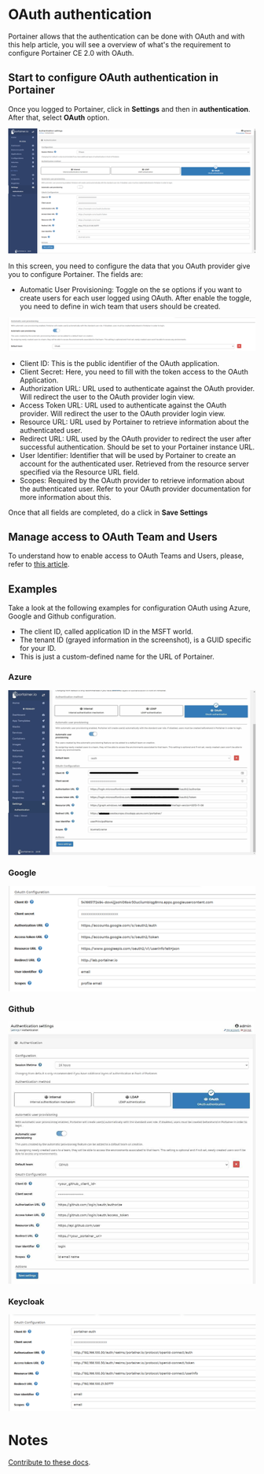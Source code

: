 # OAuth authentication

Portainer allows that the authentication can be done with OAuth and with this help article, you will see a overview of what's the requirement to configure Portainer CE 2.0 with OAuth. 

## Start to configure OAuth authentication in Portainer

Once you logged to Portainer, click in <b>Settings</b> and then in <b>authentication</b>. After that, select <b>OAuth</b> option.

![oauth](assets/oauth_1.png)

In this screen, you need to configure the data that you OAuth provider give you to configure Portainer. The fields are:

* Automatic User Provisioning: Toggle on the                       se options if you want to create users for each user logged using OAuth. After enable the toggle, you need to define in wich team that users should be created. 

![oauth](assets/oauth_2.png)

* Client ID: This is the public identifier of the OAuth application.
* Client Secret: Here, you need to fill with the token access to the OAuth Application.
* Authorization URL: URL used to authenticate against the OAuth provider. Will redirect the user to the OAuth provider login view.
* Access Token URL: URL used to authenticate against the OAuth provider. Will redirect the user to the OAuth provider login view.
* Resource URL: URL used by Portainer to retrieve information about the authenticated user.
* Redirect URL: URL used by the OAuth provider to redirect the user after successful authentication. Should be set to your Portainer instance URL.
* User Identifier: Identifier that will be used by Portainer to create an account for the authenticated user. Retrieved from the resource server specified via the Resource URL field.
* Scopes: Required by the OAuth provider to retrieve information about the authenticated user. Refer to your OAuth provider documentation for more information about this.

Once that all fields are completed, do a click in <b>Save Settings</b>

## Manage access to OAuth Team and Users

To understand how to enable access to OAuth Teams and Users, please, refer to [this article](/v2.0/endpoints/access).

## Examples

Take a look at the following examples for configuration OAuth using Azure, Google and Github configuration.

* The client ID, called application ID in the MSFT world.
* The tenant ID (grayed information in the screenshot), is a GUID specific for your ID.
* This is just a custom-defined name for the URL of Portainer.

### Azure

![azure](assets/azure.jpg)

### Google

![google](assets/google.png)

### Github

![github](assets/github.jpg)

### Keycloak

![keycloack](assets/keycloak.png)

# Notes

[Contribute to these docs](https://github.com/portainer/portainer-docs/blob/master/contributing.md).